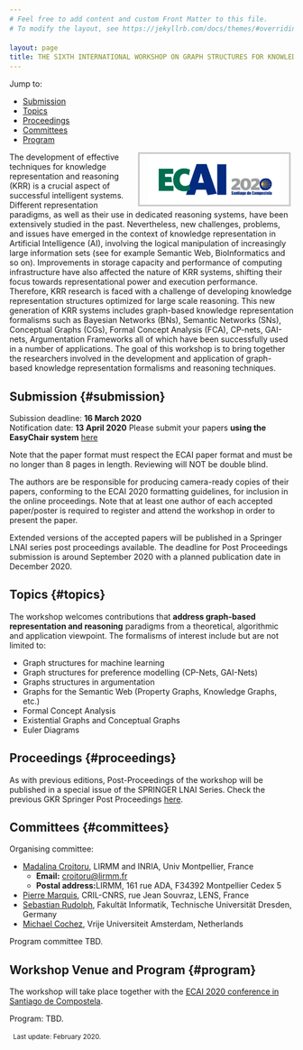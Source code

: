```yaml
---
# Feel free to add content and custom Front Matter to this file.
# To modify the layout, see https://jekyllrb.com/docs/themes/#overriding-theme-defaults

layout: page
title: THE SIXTH INTERNATIONAL WORKSHOP ON GRAPH STRUCTURES FOR KNOWLEDGE REPRESENTATION AND REASONING (GKR 2020)
---
```



Jump to:

* [Submission](#submission)
* [Topics](#topics)
* [Proceedings](#proceedings)
* [Committees](#committees)
* [Program](#program)


<a href="http://ecai2020.eu/"><img src="./ecai.jpg" height="90" alt="ECAI 2020" style="border: 3px solid #ccc; padding: 0 15px; margin: 0 5px; float: right;"></a> The development of effective techniques for knowledge representation and reasoning (KRR) is a crucial aspect of successful intelligent systems.
 Different representation paradigms, as well as their use in dedicated reasoning systems, have been extensively studied in the past. Nevertheless, new challenges, problems, and issues have emerged in the context of knowledge representation in Artificial Intelligence (AI), involving the logical manipulation of increasingly large information sets (see for example Semantic Web, BioInformatics and so on). Improvements in storage capacity and performance of computing infrastructure have also affected the nature of KRR systems, shifting their focus towards representational power and execution performance. Therefore, KRR research is faced with a challenge of developing knowledge representation structures optimized for large scale reasoning. This new generation of KRR systems includes graph-based knowledge representation formalisms such as Bayesian Networks (BNs), Semantic Networks (SNs), Conceptual Graphs (CGs), Formal Concept Analysis (FCA), CP-nets, GAI-nets, Argumentation Frameworks all of which have been successfully used in a number of applications. The goal of this workshop is to bring together the researchers involved in the development and application of graph-based knowledge representation formalisms and reasoning techniques.  



Submission {#submission}
-----------------------

Subission deadline: **16 March 2020** <br/>
Notification date: **13 April 2020**
Please submit your papers **using the EasyChair system** [here](https://easychair.org/conferences/?conf=gkr2020)

Note that the paper format must respect the ECAI paper format and must be no longer than 8 pages in length. Reviewing will NOT be double blind.

The authors are be responsible for producing camera-ready copies of their papers, conforming to the ECAI 2020 formatting guidelines, for inclusion in the online proceedings. Note that at least one author of each accepted paper/poster is required to register and attend the workshop in order to present the paper.

Extended versions of the accepted papers will be published in a Springer LNAI series post proceedings available. The deadline for Post Proceedings submission is around September 2020 with a planned publication date in December 2020.


Topics {#topics}
--------

The workshop welcomes contributions that **address graph-based representation and reasoning** paradigms from a theoretical, algorithmic and application viewpoint. The formalisms of interest include but are not limited to:

* Graph structures for machine learning
* Graph structures for preference modelling (CP-Nets, GAI-Nets)
* Graphs structures in argumentation
* Graphs for the Semantic Web (Property Graphs, Knowledge Graphs, etc.)
* Formal Concept Analysis
* Existential Graphs and Conceptual Graphs
* Euler Diagrams


Proceedings {#proceedings}
-------------

As with previous editions, Post-Proceedings of the workshop will be published in a special issue of the SPRINGER LNAI Series. Check the previous GKR Springer Post Proceedings [here](http://www.informatik.uni-trier.de/~Ley/db/conf/gkr/index.html).

Committees {#committees}
-------------

Organising committee:

* [Madalina Croitoru](http://www.lirmm.fr/~croitoru), LIRMM and INRIA, Univ Montpellier, France
    * <b>Email:</b> croitoru@lirmm.fr
    * <b>Postal address:</b>LIRMM, 161 rue ADA, F34392 Montpellier Cedex 5
*   [Pierre Marquis](http://www.cril.univ-artois.fr/~marquis/Home,_sweet_home.html), CRIL-CNRS, rue Jean Souvraz, LENS, France
*   [Sebastian Rudolph](http://sebastian-rudolph.de/doku.php?id=home), Fakultät Informatik, Technische Universität Dresden, Germany
*   [Michael Cochez](https://research.vu.nl/en/persons/michael-cochez), Vrije Universiteit Amsterdam, Netherlands

Program committee TBD.


Workshop Venue and Program  {#program}
-------------------

The workshop will take place together with the <a href="http://ecai2020.eu/">ECAI 2020 conference in Santiago de Compostela</a>.

Program: TBD.


<small> &nbsp; Last update: February 2020.</small>

